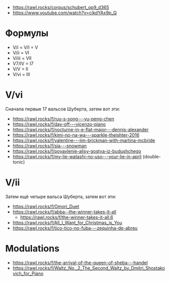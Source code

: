 - https://rawl.rocks/corpus/schubert_op9_d365
- https://www.youtube.com/watch?v=cikdYAx9p_Q

# Формулы

- V/i = V/I = V
- V/ii = VI
- V/iii = VII
- V7/IV = I7
- V/V = II
- V/vi = III

# V/vi

Сначала первые 17 вальсов Шуберта, затем вот эти:

- https://rawl.rocks/f/ruu-s-song---yu-peng-chen
- https://rawl.rocks/f/day-off---vicenzo-piano
- https://rawl.rocks/f/nocturne-in-e-flat-major---dennis-alexander
- https://rawl.rocks/f/kimi-no-na-wa---sparkle-theishter-2016
- https://rawl.rocks/f/valentine---jim-brickman-with-martina-mcbride
- https://rawl.rocks/f/sia---snowman
- https://rawl.rocks/f/poyavlenie-alisy-gostya-iz-budushchego
- https://rawl.rocks/f/my-lie-watashi-no-uso---your-lie-in-april (double-tonic)

# V/ii

Затем ещё четыре вальса Шуберта, затем вот эти:

- https://rawl.rocks/f/Omori_Duet
- https://rawl.rocks/f/abba--the-winner-takes-it-all
  - https://rawl.rocks/f/the-winner-takes-it-all.6
- https://rawl.rocks/f/All_I_Want_for_Christmas_is_You
- https://rawl.rocks/f/tico-tico-no-fuba---zequinha-de-abreu

# Modulations

- https://rawl.rocks/f/the-arrival-of-the-queen-of-sheba---handel
- https://rawl.rocks/f/Waltz_No._2_The_Second_Waltz_by_Dmitri_Shostakovich_for_Piano

